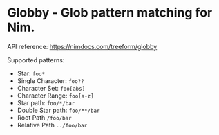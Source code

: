# Globby - Glob pattern matching for Nim.

API reference: https://nimdocs.com/treeform/globby

Supported patterns:

* Star: `foo*`
* Single Character: `foo??`
* Character Set: `foo[abs]`
* Character Range: `foo[a-z]`
* Star path: `foo/*/bar`
* Double Star path: `foo/**/bar`
* Root Path `/foo/bar`
* Relative Path `../foo/bar`
